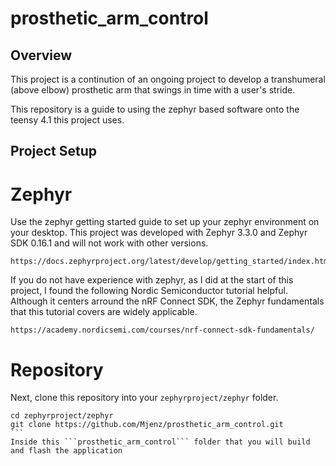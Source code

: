 # prosthetic_arm_control

## Overview
This project is a continution of an ongoing project to develop a transhumeral (above elbow) prosthetic arm that swings in time with a user's stride. 

This repository is a guide to using the zephyr based software onto the teensy 4.1 this project uses.

## Project Setup
# Zephyr
Use the zephyr getting started guide to set up your zephyr environment on your desktop. This project was developed with Zephyr 3.3.0 and Zephyr SDK 0.16.1 and will not work with other versions.
```
https://docs.zephyrproject.org/latest/develop/getting_started/index.html
```

If you do not have experience with zephyr, as I did at the start of this project, I found the following Nordic Semiconductor tutorial helpful. Although it centers arround the nRF Connect SDK, the Zephyr fundamentals that this tutorial covers are widely applicable.
```
https://academy.nordicsemi.com/courses/nrf-connect-sdk-fundamentals/
```

# Repository
Next, clone this repository into your ```zephyrproject/zephyr``` folder.
````
cd zephyrproject/zephyr
git clone https://github.com/Mjenz/prosthetic_arm_control.git
``` 
Inside this ```prosthetic_arm_control``` folder that you will build and flash the application
